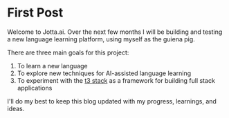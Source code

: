 # First Post

Welcome to Jotta.ai. Over the next few months I will be building and testing a new language learning platform, using myself as the guiena pig.

There are three main goals for this project:

1. To learn a new language
2. To explore new techniques for AI-assisted language learning
3. To experiment with the [t3 stack](https://create.t3.gg/) as a framework for building full stack applications

I'll do my best to keep this blog updated with my progress, learnings, and ideas.
